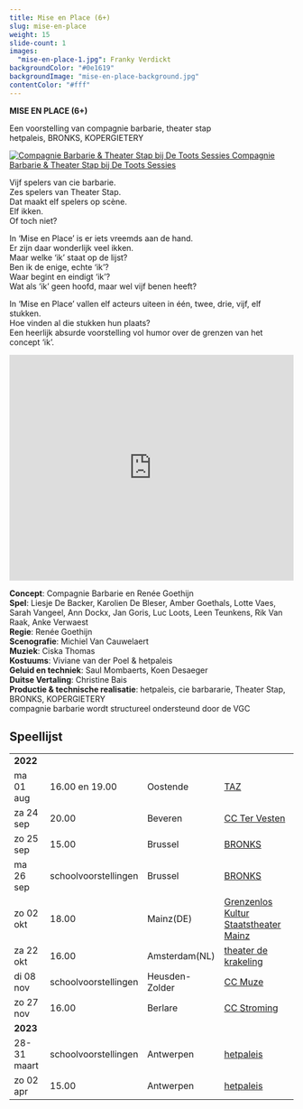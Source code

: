 ```yaml
---
title: Mise en Place (6+)
slug: mise-en-place
weight: 15
slide-count: 1
images:
  "mise-en-place-1.jpg": Franky Verdickt
backgroundColor: "#0e1619"
backgroundImage: "mise-en-place-background.jpg"
contentColor: "#fff"
---
```


<style>
    #main {
        background-repeat: repeat;
    }
    .speellijst a {
      border-bottom-color: rgba(255, 255, 255, 0.4);
    }
</style>

**MISE EN PLACE (6+)**<br>

Een voorstelling van compagnie barbarie, theater stap<br>
hetpaleis, BRONKS, KOPERGIETERY

<a href="https://www.vrt.be/vrtnu/a-z/de-toots-sessies/3/de-toots-sessies-s3a10/" target="_blank"><img src="/img/mise-en-place-toots-sessies.jpg" alt="Compagnie Barbarie & Theater Stap bij De Toots Sessies">
Compagnie Barbarie & Theater Stap bij De Toots Sessies</a>

Vijf spelers van cie barbarie.<br>
Zes spelers van Theater Stap.<br>
Dat maakt elf spelers op scène.<br>
Elf ikken.<br>
Of toch niet?<br>

In ‘Mise en Place’ is er iets vreemds aan de hand.<br>
Er zijn daar wonderlijk veel ikken.<br>
Maar welke ‘ik’ staat op de lijst?<br>
Ben ik de enige, echte ‘ik’?<br>
Waar begint en eindigt ‘ik’?<br>
Wat als ‘ik’ geen hoofd, maar wel vijf benen heeft?<br>

In ‘Mise en Place’ vallen elf acteurs uiteen in één, twee, drie, vijf, elf stukken.<br>
Hoe vinden al die stukken hun plaats?<br>
Een heerlijk absurde voorstelling vol humor over de grenzen van het concept ‘ik’.<br>

<iframe src="https://player.vimeo.com/video/636546880" width="100%" height="400" frameborder="0" allow="autoplay; fullscreen; picture-in-picture" allowfullscreen></iframe>

**Concept**: Compagnie Barbarie en Renée Goethijn<br>
**Spel**: Liesje De Backer, Karolien De Bleser, Amber Goethals, Lotte Vaes, Sarah Vangeel, Ann Dockx, Jan Goris, Luc Loots, Leen Teunkens, Rik Van Raak, Anke Verwaest<br>
**Regie**: Renée Goethijn<br>
**Scenografie**: Michiel Van Cauwelaert<br>
**Muziek**: Ciska Thomas<br>
**Kostuums**: Viviane van der Poel &amp; hetpaleis<br>
**Geluid en techniek**: Saul Mombaerts, Koen Desaeger<br>
**Duitse Vertaling**: Christine Bais<br>
**Productie &amp; technische realisatie**: hetpaleis, cie barbararie, Theater Stap, BRONKS, KOPERGIETERY<br>
compagnie barbarie wordt structureel ondersteund door de VGC

## Speellijst

<div class="table-responsive">
<table class="speellijst">
<tr><td colspan="5"><strong>2022</strong></td></tr>
<tr><td>ma 01 aug</td><td>16.00 en 19.00</td><td>Oostende</td><td><a href="https://www.theateraanzee.be/programma/mise-en-place-6/">TAZ</a></td></tr>
<tr><td>za 24 sep</td><td>20.00</td><td>Beveren</td><td><a href="https://www.tervesten.be/nl/programma/">CC Ter Vesten</a></td></tr>
<tr><td>zo 25 sep</td><td>15.00</td><td>Brussel</td><td><a href="https://www.bronks.be/nl/programma/4937/mise-en-place/">BRONKS</a></td></tr>
<tr><td>ma 26 sep</td><td>schoolvoorstellingen</td><td>Brussel</td><td><a href="https://www.bronks.be/nl/programma/4937/mise-en-place/">BRONKS</a></td></tr>
<tr><td>zo 02 okt</td><td>18.00</td><td>Mainz(DE)</td><td><a href="https://www.grenzenlos-kultur.de/">Grenzenlos Kultur Staatstheater Mainz</a></td></tr>
<tr><td>za 22 okt</td><td>16.00</td><td>Amsterdam(NL)</td><td><a href="https://krakeling.nl/programma/mise-en-place/">theater de krakeling</a></td></tr>
<tr><td>di 08 nov</td><td>schoolvoorstellingen</td><td>Heusden-Zolder</td><td><a href="https://www.muze.be/dagvoorstellingen.html/">CC Muze</a></td></tr>
<tr><td>zo 27 nov</td><td>16.00</td><td>Berlare</td><td><a href="https://www.berlare.be/e-loket-cc-stroming.html/">CC Stroming</a></td></tr>
  
<tr><td colspan="5"><strong>2023</strong></td></tr>
<tr><td>28-31 maart</td><td>schoolvoorstellingen</td><td>Antwerpen</td><td><a href="https://www.hetpaleis.be/">hetpaleis</a></td></tr>
<tr><td>zo 02 apr</td><td>15.00</td><td>Antwerpen</td><td><a href="https://www.hetpaleis.be/">hetpaleis</a></td></tr>

</table>
</div>
